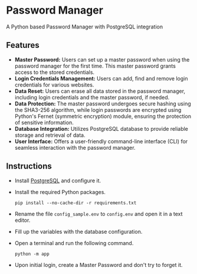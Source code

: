 # Password Manager
A Python based Password Manager with PostgreSQL integration

## Features
- **Master Password:** Users can set up a master password when using the password manager for the first time. This master password grants access to the stored credentials.
- **Login Credentials Management:** Users can add, find and remove login credentials for various websites.
- **Data Reset:** Users can erase all data stored in the password manager, including login credentials and the master password, if needed.
- **Data Protection:** The master password undergoes secure hashing using the SHA3-256 algorithm, while login passwords are encrypted using Python's Fernet (symmetric encryption) module, ensuring the protection of sensitive information.
- **Database Integration:** Utilizes PostgreSQL database to provide reliable storage and retrieval of data.
- **User Interface:** Offers a user-friendly command-line interface (CLI) for seamless interaction with the password manager.

## Instructions
- Install [PostgreSQL](https://www.postgresql.org/download/) and configure it.
- Install the required Python packages.
  
  ```
  pip install --no-cache-dir -r requirements.txt
  ```
- Rename the file `config_sample.env` to `config.env` and open it in a text editor.
- Fill up the variables with the database configuration.
- Open a terminal and run the following command.
  
  ```
  python -m app
  ```
- Upon initial login, create a Master Password and don't try to forget it.
